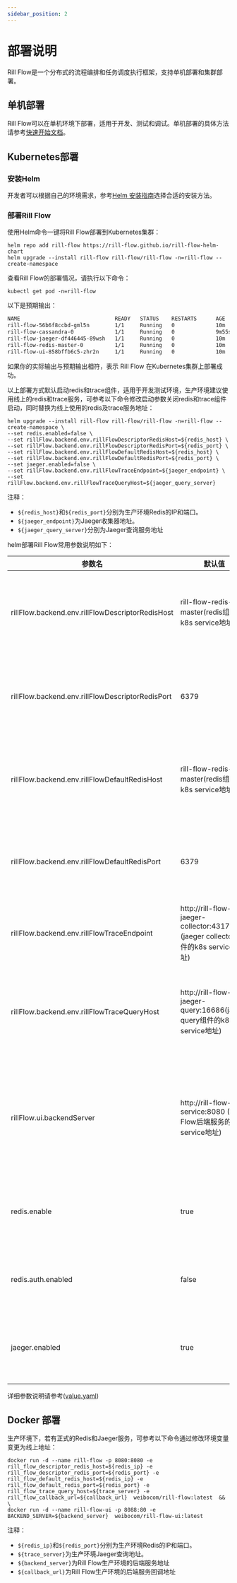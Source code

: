 ```yaml
---
sidebar_position: 2
---
```


# 部署说明

Rill Flow是一个分布式的流程编排和任务调度执行框架，支持单机部署和集群部署。

## 单机部署

Rill Flow可以在单机环境下部署，适用于开发、测试和调试。单机部署的具体方法请参考[快速开始文档](../getting-started/01-quickstart.md)。

## Kubernetes部署

### 安装Helm

开发者可以根据自己的环境需求，参考[Helm 安装指南](https://helm.sh/zh/docs/intro/install/)选择合适的安装方法。

### 部署Rill Flow

使用Helm命令一键将Rill Flow部署到Kubernetes集群：

```shell
helm repo add rill-flow https://rill-flow.github.io/rill-flow-helm-chart
helm upgrade --install rill-flow rill-flow/rill-flow -n=rill-flow --create-namespace
```

查看Rill Flow的部署情况，请执行以下命令：

```shell
kubectl get pod -n=rill-flow
```

以下是预期输出：

```txt
NAME                              READY   STATUS    RESTARTS      AGE
rill-flow-56b6f8ccbd-gml5n        1/1     Running   0             10m
rill-flow-cassandra-0             1/1     Running   0             9m55s
rill-flow-jaeger-df446445-89wsh   1/1     Running   0             10m
rill-flow-redis-master-0          1/1     Running   0             10m
rill-flow-ui-858bffb6c5-zhr2n     1/1     Running   0             10m
```

如果你的实际输出与预期输出相符，表示 Rill Flow 在Kubernetes集群上部署成功。

以上部署方式默认启动redis和trace组件，适用于开发测试环境，生产环境建议使用线上的redis和trace服务，可参考以下命令修改启动参数关闭redis和trace组件启动，同时替换为线上使用的redis及trace服务地址：

```shell
helm upgrade --install rill-flow rill-flow/rill-flow -n=rill-flow --create-namespace \
--set redis.enabled=false \
--set rillFlow.backend.env.rillFlowDescriptorRedisHost=${redis_host} \
--set rillFlow.backend.env.rillFlowDescriptorRedisPort=${redis_port} \
--set rillFlow.backend.env.rillFlowDefaultRedisHost=${redis_host} \
--set rillFlow.backend.env.rillFlowDefaultRedisPort=${redis_port} \
--set jaeger.enabled=false \
--set rillFlow.backend.env.rillFlowTraceEndpoint=${jaeger_endpoint} \
--set rillFlow.backend.env.rillFlowTraceQueryHost=${jaeger_query_server}
```

注释：
  
* `${redis_host}`和`${redis_port}`分别为生产环境Redis的IP和端口。
* `${jaeger_endpoint}`为Jaeger收集器地址。
* `${jaeger_query_server}`分别为Jaeger查询服务地址

helm部署Rill Flow常用参数说明如下：

| 参数名 | 默认值 | 说明 |
| --- | --- | --- |
|rillFlow.backend.env.rillFlowDescriptorRedisHost|rill-flow-redis-master(redis组件的k8s service地址)|储存流程图(DAG)信息的redis地址|
|rillFlow.backend.env.rillFlowDescriptorRedisPort|6379|储存流程图(DAG)信息的redis端口|
|rillFlow.backend.env.rillFlowDefaultRedisHost|rill-flow-redis-master(redis组件的k8s service地址)|储存Rill Flow 其他信息的redis地址|
|rillFlow.backend.env.rillFlowDefaultRedisPort|6379|储存Rill Flow 其他信息的redis端口|
|rillFlow.backend.env.rillFlowTraceEndpoint |http://rill-flow-jaeger-collector:4317 (jaeger collector组件的k8s service地址)|trace数据采集服务地址|
|rillFlow.backend.env.rillFlowTraceQueryHost|http://rill-flow-jaeger-query:16686(jaeger query组件的k8s service地址)|trace查询服务地址，供前端页面使用|
|rillFlow.ui.backendServer|http://rill-flow-service:8080 (Rill Flow后端服务的k8s service地址)|Rill Flow后端服务地址，供前端页面调用使用|
|redis.enable|true|部署Rill Flow服务是否启动redis|
|redis.auth.enabled|false|redis启动是否开启密码认证|
|jaeger.enabled|true|部署Rill Flow 是否启动jaeger组件|

详细参数说明请参考([value.yaml](https://github.com/rill-flow/rill-flow-helm-chart/blob/main/charts/rill-flow/values.yaml))

## Docker 部署

生产环境下，若有正式的Redis和Jaeger服务，可参考以下命令通过修改环境变量变更为线上地址：

```shell
docker run -d --name rill-flow -p 8080:8080 -e rill_flow_descriptor_redis_host=${redis_ip} -e rill_flow_descriptor_redis_port=${redis_port} -e rill_flow_default_redis_host=${redis_ip} -e rill_flow_default_redis_port=${redis_port} -e rill_flow_trace_query_host=${trace_server} -e rill_flow_callback_url=${callback_url}  weibocom/rill-flow:latest  && \
docker run -d --name rill-flow-ui -p 8088:80 -e BACKEND_SERVER=${backend_server}  weibocom/rill-flow-ui:latest 
```

注释：

* `${redis_ip}`和`${redis_port}`分别为生产环境Redis的IP和端口。
* `${trace_server}`为生产环境Jaeger查询地址。
* `${backend_server}`为Rill Flow生产环境的后端服务地址
* `${callback_url}`为Rill Flow生产环境的后端服务回调地址
